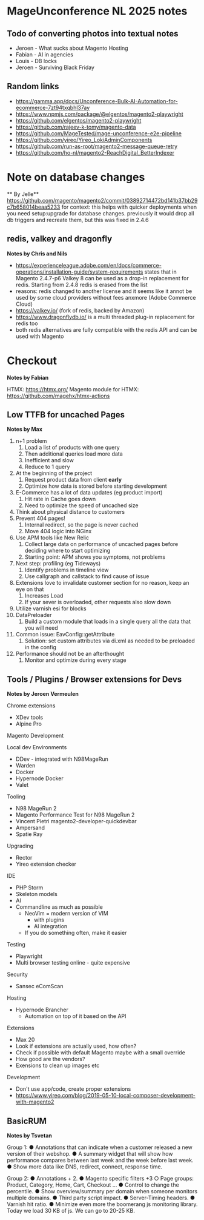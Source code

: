 # MageUnconference NL 2025 notes

## Todo of converting photos into textual notes
- Jeroen - What sucks about Magento Hosting
- Fabian - AI in agencies
- Louis - DB locks
- Jeroen - Surviving Black Friday

## Random links
- https://gamma.app/docs/Unconference-Bulk-AI-Automation-for-ecommerce-7zt94txqbhl37ay
- https://www.npmjs.com/package/@elgentos/magento2-playwright
- https://github.com/elgentos/magento2-playwright
- https://github.com/rajeev-k-tomy/magento-data
- https://github.com/MageTested/mage-unconference-e2e-pipeline
- https://github.com/yireo/Yireo_LokiAdminComponents
- https://github.com/run-as-root/magento2-message-queue-retry
- https://github.com/ho-nl/magento2-ReachDigital_BetterIndexer

# Note on database changes
** By Jelle**
https://github.com/magento/magento2/commit/03892714472bd141b37bb29c7b658014beaa5233
for context: this helps with quicker deployments when you need setup:upgrade for database changes. previously it would drop all db triggers and recreate them, but this was fixed in 2.4.6

## redis, valkey and dragonfly
**Notes by Chris and Nils**

- https://experienceleague.adobe.com/en/docs/commerce-operations/installation-guide/system-requirements states that  in Magento 2.4.7-p6 Valkey 8 can be used as a drop-in replacement for redis. Starting from 2.4.8 redis is erased from the list
- reasons: redis changed to another license and it seems like it annot be used by some cloud providers without fees anxmore (Adobe Commerce Cloud)
- https://valkey.io/ (fork of redis, backed by Amazon)
- https://www.dragonflydb.io/ is a multi threaded plug-in replacement for redis too
- both redis alternatives are fully compatible with the redis API and can be used with Magento

# Checkout
**Notes by Fabian**

HTMX: https://htmx.org/ 
Magento module for HTMX: https://github.com/magehx/htmx-actions

## Low TTFB for uncached Pages
**Notes by Max**

1. n+1 problem
    1. Load a list of products with one query
    2. Then additional queries load more data
    3. Inefficient and slow
    4. Reduce to 1 query
2. At the beginning of the project
    1. Request product data from client **early**
    2. Optimize how data is stored before starting development
3. E-Commerce has a lot of data updates (eg product import)
    1. Hit rate in Cache goes down
    2. Need to optimize the speed of uncached size
4. Think about physical distance to customers
5. Prevent 404 pages!
    1. Internal redirect, so the page is never cached
    2. Move 404 logic into NGinx
6. Use APM tools like New Relic
    1. Collect large data on performance of uncached pages before deciding where to start optimizing
    2. Starting point: APM shows you symptoms, not problems
7. Next step: profiling (eg Tideways)
    1. Identify problems in timeline view
    2. Use callgraph  and callstack to find cause of issue
8. Extensions love to invalidate customer section for no reason, keep an eye on that
    1. Increases Load
    2. If your sever is overloaded, other requests also slow down
9. Utilize varnish esi for blocks
10. DataPreloader
    1. Build a custom module that loads in a single query all the data that you will need
11. Common issue: EavConfig::getAttribute
    1. Solution: set custom attributes via di.xml as needed to be preloaded in the config
12. Performance should not be an afterthought 
    1. Monitor and optimize during every stage

## Tools / Plugins / Browser extensions for Devs
**Notes by Jeroen Vermeulen**

Chrome extensions
- XDev tools
- Alpine Pro 

Magento Development

Local dev Environments
- DDev - integrated with N98MageRun
- Warden
- Docker
- Hypernode Docker
- Valet

Tooling
- N98 MageRun 2
- Magento Performance Test for N98 MageRun 2
- Vincent Pietri magento2-developer-quickdevbar
- Ampersand
- Spatie Ray

Upgrading
- Rector
- Yireo extension checker

IDE
- PHP Storm
- Skeleton models
- AI
- Commandline as much as possible
  - NeoVim = modern version of VIM
    - with plugins
    - AI integration
  - If you do something often, make it easier

Testing
- Playwright
- Multi browser testing online - quite expensive

Security
- Sansec eComScan

Hosting
- Hypernode Brancher
  - Automation on top of it based on the API

Extensions
- Max 20
- Look if extensions are actually used, how often?
- Check if possible with default Magento maybe with a small override
- How good are the vendors?
- Exensions to clean up images etc

Development
- Don't use app/code, create proper extensions
- https://www.yireo.com/blog/2019-05-10-local-composer-development-with-magento2

## BasicRUM
**Notes by Tsvetan**

Group 1:
● Annotations that can indicate when a customer released a new version of their
webshop.
● A summary widget that will show how performance compares between last week and
the week before last week.
● Show more data like DNS, redirect, connect, response time.

Group 2:
● Annotations + 2.
● Magento specific filters +3
○ Page groups: Product, Category, Home, Cart, Checkout …
● Control to change the percentile.
● Show overview/summary per domain when someone monitors multiple domains.
● Third party script impact.
● Server-Timing headers.
● Varnish hit ratio.
● Minimize even more the boomerang js monitoring library. Today we load 30 KB of js. We can go to 20-25 KB.



